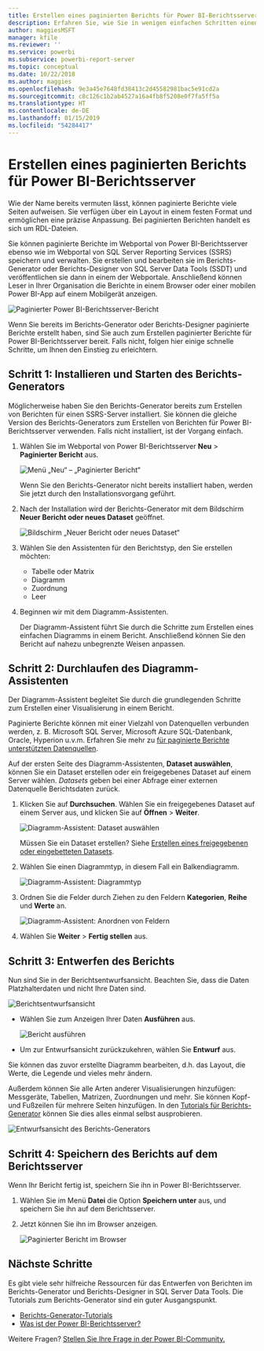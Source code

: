 ```yaml
---
title: Erstellen eines paginierten Berichts für Power BI-Berichtsserver
description: Erfahren Sie, wie Sie in wenigen einfachen Schritten einen paginierten Bericht für Power BI-Berichtsserver erstellen.
author: maggiesMSFT
manager: kfile
ms.reviewer: ''
ms.service: powerbi
ms.subservice: powerbi-report-server
ms.topic: conceptual
ms.date: 10/22/2018
ms.author: maggies
ms.openlocfilehash: 9e3a45e7648fd38413c2d45582981bac5e91cd2a
ms.sourcegitcommit: c8c126c1b2ab4527a16a4fb8f5208e0f7fa5ff5a
ms.translationtype: HT
ms.contentlocale: de-DE
ms.lasthandoff: 01/15/2019
ms.locfileid: "54284417"
---
```

# <a name="create-a-paginated-report-for-power-bi-report-server"></a>Erstellen eines paginierten Berichts für Power BI-Berichtsserver
Wie der Name bereits vermuten lässt, können paginierte Berichte viele Seiten aufweisen. Sie verfügen über ein Layout in einem festen Format und ermöglichen eine präzise Anpassung. Bei paginierten Berichten handelt es sich um RDL-Dateien.

Sie können paginierte Berichte im Webportal von Power BI-Berichtsserver ebenso wie im Webportal von SQL Server Reporting Services (SSRS) speichern und verwalten. Sie erstellen und bearbeiten sie im Berichts-Generator oder Berichts-Designer von SQL Server Data Tools (SSDT) und veröffentlichen sie dann in einem der Webportale. Anschließend können Leser in Ihrer Organisation die Berichte in einem Browser oder einer mobilen Power BI-App auf einem Mobilgerät anzeigen.

![Paginierter Power BI-Berichtsserver-Bericht](media/quickstart-create-paginated-report/reportserver-paginated-report.png)

Wenn Sie bereits im Berichts-Generator oder Berichts-Designer paginierte Berichte erstellt haben, sind Sie auch zum Erstellen paginierter Berichte für Power BI-Berichtsserver bereit. Falls nicht, folgen hier einige schnelle Schritte, um Ihnen den Einstieg zu erleichtern.

## <a name="step-1-install-and-start-report-builder"></a>Schritt 1: Installieren und Starten des Berichts-Generators
Möglicherweise haben Sie den Berichts-Generator bereits zum Erstellen von Berichten für einen SSRS-Server installiert. Sie können die gleiche Version des Berichts-Generators zum Erstellen von Berichten für Power BI-Berichtsserver verwenden. Falls nicht installiert, ist der Vorgang einfach.

1. Wählen Sie im Webportal von Power BI-Berichtsserver **Neu** > **Paginierter Bericht** aus.
   
    ![Menü „Neu“ – „Paginierter Bericht“](media/quickstart-create-paginated-report/reportserver-new-paginated-report-menu.png)
   
    Wenn Sie den Berichts-Generator nicht bereits installiert haben, werden Sie jetzt durch den Installationsvorgang geführt.
2. Nach der Installation wird der Berichts-Generator mit dem Bildschirm **Neuer Bericht oder neues Dataset** geöffnet.
   
    ![Bildschirm „Neuer Bericht oder neues Dataset“](media/quickstart-create-paginated-report/reportserver-paginated-new-report-screen.png)
3. Wählen Sie den Assistenten für den Berichtstyp, den Sie erstellen möchten:
   
   * Tabelle oder Matrix
   * Diagramm
   * Zuordnung
   * Leer
4. Beginnen wir mit dem Diagramm-Assistenten.
   
    Der Diagramm-Assistent führt Sie durch die Schritte zum Erstellen eines einfachen Diagramms in einem Bericht. Anschließend können Sie den Bericht auf nahezu unbegrenzte Weisen anpassen.

## <a name="step-2-go-through-the-chart-wizard"></a>Schritt 2: Durchlaufen des Diagramm-Assistenten
Der Diagramm-Assistent begleitet Sie durch die grundlegenden Schritte zum Erstellen einer Visualisierung in einem Bericht.

Paginierte Berichte können mit einer Vielzahl von Datenquellen verbunden werden, z. B. Microsoft SQL Server, Microsoft Azure SQL-Datenbank, Oracle, Hyperion u.v.m. Erfahren Sie mehr zu [für paginierte Berichte unterstützten Datenquellen](connect-data-sources.md).

Auf der ersten Seite des Diagramm-Assistenten, **Dataset auswählen**, können Sie ein Dataset erstellen oder ein freigegebenes Dataset auf einem Server wählen. *Datasets* geben bei einer Abfrage einer externen Datenquelle Berichtsdaten zurück.

1. Klicken Sie auf **Durchsuchen**. Wählen Sie ein freigegebenes Dataset auf einem Server aus, und klicken Sie auf **Öffnen** > **Weiter**.
   
    ![Diagramm-Assistent: Dataset auswählen](media/quickstart-create-paginated-report/reportserver-paginated-choose-dataset.png)
   
     Müssen Sie ein Dataset erstellen? Siehe [Erstellen eines freigegebenen oder eingebetteten Datasets](https://docs.microsoft.com/sql/reporting-services/report-data/create-a-shared-dataset-or-embedded-dataset-report-builder-and-ssrs).
2. Wählen Sie einen Diagrammtyp, in diesem Fall ein Balkendiagramm.
   
    ![Diagramm-Assistent: Diagrammtyp](media/quickstart-create-paginated-report/reportserver-paginated-choose-chart-type.png)
3. Ordnen Sie die Felder durch Ziehen zu den Feldern **Kategorien**, **Reihe** und **Werte** an.
   
    ![Diagramm-Assistent: Anordnen von Feldern](media/quickstart-create-paginated-report/reportserver-paginated-arrange-fields.png)
4. Wählen Sie **Weiter** > **Fertig stellen** aus.

## <a name="step-3-design-your-report"></a>Schritt 3: Entwerfen des Berichts
Nun sind Sie in der Berichtsentwurfsansicht. Beachten Sie, dass die Daten Platzhalterdaten und nicht Ihre Daten sind.

![Berichtsentwurfsansicht](media/quickstart-create-paginated-report/reportserver-paginated-preview-report.png)

* Wählen Sie zum Anzeigen Ihrer Daten **Ausführen** aus.
  
     ![Bericht ausführen](media/quickstart-create-paginated-report/reportserver-paginated-run-report.png)
* Um zur Entwurfsansicht zurückzukehren, wählen Sie **Entwurf** aus.

Sie können das zuvor erstellte Diagramm bearbeiten, d.h. das Layout, die Werte, die Legende und vieles mehr ändern.

Außerdem können Sie alle Arten anderer Visualisierungen hinzufügen: Messgeräte, Tabellen, Matrizen, Zuordnungen und mehr. Sie können Kopf- und Fußzeilen für mehrere Seiten hinzufügen. In den [Tutorials für Berichts-Generator](https://docs.microsoft.com/sql/reporting-services/report-builder-tutorials) können Sie dies alles einmal selbst ausprobieren.

![Entwurfsansicht des Berichts-Generators](media/quickstart-create-paginated-report/reportserver-paginated-finished-design-report.png)

## <a name="step-4-save-your-report-to-the-report-server"></a>Schritt 4: Speichern des Berichts auf dem Berichtsserver
Wenn Ihr Bericht fertig ist, speichern Sie ihn in Power BI-Berichtsserver.

1. Wählen Sie im Menü **Datei** die Option **Speichern unter** aus, und speichern Sie ihn auf dem Berichtsserver. 
2. Jetzt können Sie ihn im Browser anzeigen.
   
    ![Paginierter Bericht im Browser](media/quickstart-create-paginated-report/reportserver-paginated-report.png)

## <a name="next-steps"></a>Nächste Schritte
Es gibt viele sehr hilfreiche Ressourcen für das Entwerfen von Berichten im Berichts-Generator und Berichts-Designer in SQL Server Data Tools. Die Tutorials zum Berichts-Generator sind ein guter Ausgangspunkt.

* [Berichts-Generator-Tutorials](https://docs.microsoft.com/sql/reporting-services/report-builder-tutorials)
* [Was ist der Power BI-Berichtsserver?](get-started.md)  

Weitere Fragen? [Stellen Sie Ihre Frage in der Power BI-Community.](https://community.powerbi.com/)


